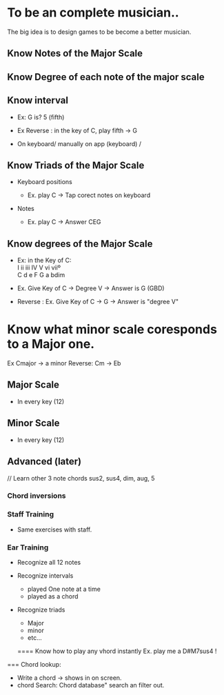 # To be an complete musician..

The big idea is to design games to be become a better musician.

## Know Notes of the Major Scale

## Know Degree of each note of the major scale
## Know interval
- Ex: G is? 5 (fifth)
- Ex Reverse : in the key of C, play fifth -> G

 - On keyboard/ manually on app (keyboard) / 


## Know Triads of the Major Scale

- Keyboard positions
    - Ex. play C -> Tap corect notes on keyboard

- Notes
    - Ex. play C -> Answer CEG

## Know degrees of the Major Scale

- Ex: in the Key of C:  
I   ii  iii IV  V   vi  viiº  
C   d   e   F   G   a   bdim

- Ex. Give Key of C -> Degree V -> Answer is G (GBD)

- Reverse : Ex. Give Key of C -> G -> Answer is "degree V"


# Know what minor scale coresponds to a Major one.
Ex Cmajor -> a minor
Reverse: Cm -> Eb

## Major Scale
- In every key (12)

## Minor Scale
- In every key (12)

## Advanced (later)
// Learn other 3 note chords sus2, sus4, dim, aug, 5
<!-- - All other chords : 5 sus4 sus2 4 note chords  -->

### Chord inversions

### Staff Training
 - Same exercises with staff.

### Ear Training

- Recognize all 12 notes
- Recognize intervals
    - played One note at a time
    - played as a chord

- Recognize triads
    - Major
    - minor
    - etc...


    ====
    Know how to play any vhord instantly
    Ex. play me a D#M7sus4 !


=== Chord lookup:
- Write a chord -> shows in on screen.
- chord Search: Chord database" search an filter out.